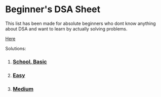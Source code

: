 # Beginner's DSA Sheet
This list has been made for absolute beginners who dont know anything about DSA and want to learn by actually solving problems.

[Here](https://practice.geeksforgeeks.org/explore?page=1&sprint=ca8ae412173dbd8346c26a0295d098fd&sortBy=submissions&sprint_name=Beginner%27s%20DSA%20Sheet)

Solutions:


1. ### [School, Basic](Basic.ipynb)
2. ### [Easy](Easy.ipynb)
3. ### [Medium](Medium.ipynb)
